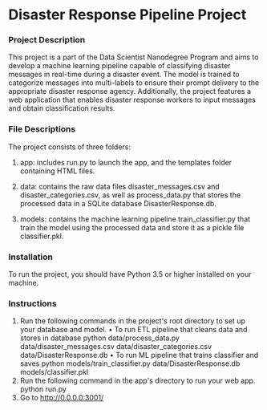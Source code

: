 # Disaster Response Pipeline Project

### Project Description

This project is a part of the Data Scientist Nanodegree Program and 
aims to develop a machine learning pipeline capable of classifying 
disaster messages in real-time during a disaster event. 
The model is trained to categorize messages into multi-labels 
to ensure their prompt delivery to the appropriate disaster response agency. 
Additionally, the project features a web application that enables disaster response workers 
to input messages and obtain classification results.

### File Descriptions

The project consists of three folders:

1. app: includes run.py to launch the app, and the templates folder containing HTML files.

2. data: contains the raw data files disaster_messages.csv and disaster_categories.csv, 
as well as process_data.py that stores the processed data in a SQLite database DisasterResponse.db. 

3. models: contains the machine learning pipeline train_classifier.py that train the model using 
the processed data and store it as a pickle file classifier.pkl. 


### Installation

To run the project, you should have Python 3.5 or higher installed on your machine.


### Instructions

 1. Run the following commands in the project's root directory to set up your database and model.
 • To run ETL pipeline that cleans data and stores in database 
python data/process_data.py data/disaster_messages.csv data/disaster_categories.csv data/DisasterResponse.db
 • To run ML pipeline that trains classifier and saves 
python models/train_classifier.py data/DisasterResponse.db models/classifier.pkl
 2. Run the following command in the app's directory to run your web app. python run.py
 3. Go to http://0.0.0.0:3001/
